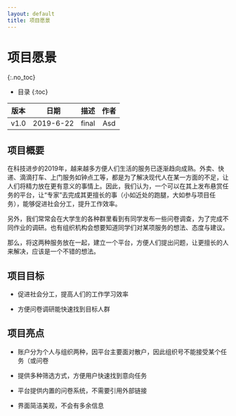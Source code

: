 ```yaml
---
layout: default
title: 项目愿景
---
```


# 项目愿景
{:.no_toc}

* 目录
{:toc}

| 版本 |   日期    | 描述 |  作者   |
| :--: | :-------: | :--: | :-----: |
| v1.0 | 2019-6-22 | final | Asd |

## 项目概要

在科技进步的2019年，越来越多方便人们生活的服务已逐渐趋向成熟。外卖、快递、滴滴打车、上门服务如钟点工等，都是为了解决现代人在某一方面的不足，让人们将精力放在更有意义的事情上。因此，我们认为，一个可以在其上发布悬赏任务的平台，让“专家”去完成其更擅长的事（小如近处的跑腿，大如参与项目任务），能够促进社会分工，提升工作效率。

另外，我们常常会在大学生的各种群里看到有同学发布一些问卷调查，为了完成不同作业的调研。也有组织机构会想要知道同学们对某项服务的想法、态度与建议。

那么，将这两种服务放在一起，建立一个平台，方便人们提出问题，让更擅长的人来解决，应该是一个不错的想法。

## 项目目标

* 促进社会分工，提高人们的工作学习效率

* 方便问卷调研能快速找到目标人群

## 项目亮点

* 账户分为个人与组织两种，因平台主要面对散户，因此组织号不能接受某个任务（或问卷

* 提供多种筛选方式，方便用户快速找到意向任务

* 平台提供内置的问卷系统，不需要引用外部链接

* 界面简洁美观，不会有多余信息
